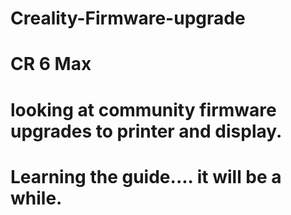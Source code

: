# Creality-Firmware-upgrade
# CR 6 Max
# looking at community firmware upgrades to printer and display.
# Learning the guide.... it will be a while.
